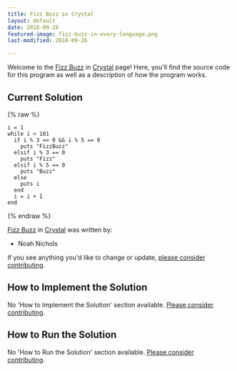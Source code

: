 ```yaml
---
title: Fizz Buzz in Crystal
layout: default
date: 2018-09-26
featured-image: fizz-buzz-in-every-language.png
last-modified: 2018-09-26

---
```


Welcome to the [Fizz Buzz](https://rzuckerm.github.io/sample-programs-website-copy/projects/fizz-buzz) in [Crystal](https://rzuckerm.github.io/sample-programs-website-copy/languages/crystal) page! Here, you'll find the source code for this program as well as a description of how the program works.

## Current Solution

{% raw %}

```crystal
i = 1
while i < 101
  if i % 3 == 0 && i % 5 == 0
    puts "FizzBuzz"
  elsif i % 3 == 0
    puts "Fizz"
  elsif i % 5 == 0
    puts "Buzz"
  else
    puts i
  end
  i = i + 1
end
```

{% endraw %}

[Fizz Buzz](https://rzuckerm.github.io/sample-programs-website-copy/projects/fizz-buzz) in [Crystal](https://rzuckerm.github.io/sample-programs-website-copy/languages/crystal) was written by:

- Noah Nichols

If you see anything you'd like to change or update, [please consider contributing](https://github.com/TheRenegadeCoder/sample-programs).

## How to Implement the Solution

No 'How to Implement the Solution' section available. [Please consider contributing](https://github.com/TheRenegadeCoder/sample-programs-website).

## How to Run the Solution

No 'How to Run the Solution' section available. [Please consider contributing](https://github.com/TheRenegadeCoder/sample-programs-website).